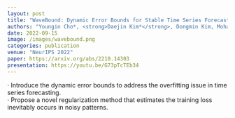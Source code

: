 ```yaml
---
layout: post
title: "WaveBound: Dynamic Error Bounds for Stable Time Series Forecasting"
authors: "Youngin Cho*, <strong>Daejin Kim*</strong>, Dongmin Kim, Mohammad Azam Khan, and Jaegul Choo"
date: 2022-09-15
image: /images/wavebound.png
categories: publication
venue: "NeurIPS 2022"
paper: https://arxiv.org/abs/2210.14303
presentation: https://youtu.be/G73pTcTEb34
---
```

· Introduce the dynamic error bounds to address the overfitting issue in time series forecasting.<br>
· Propose a novel regularization method that estimates the training loss inevitably occurs in noisy patterns.